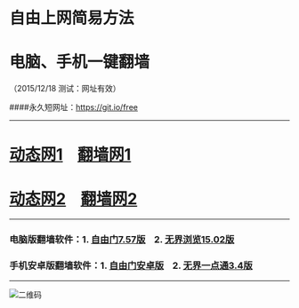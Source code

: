 # 自由上网简易方法
# 电脑、手机一键翻墙
（2015/12/18 测试：网址有效）

####永久短网址：https://git.io/free

***

# <a href="http://dt3.pwnz.org/1218" target="_blank">动态网1</a>&nbsp;&nbsp;&nbsp;&nbsp;<a href="http://fq01.itarea.org" target="_blank">翻墙网1</a>

# <a href="http://dt3.blinklab.com/1218" target="_blank">动态网2</a>&nbsp;&nbsp;&nbsp;&nbsp;<a href="http://fq02.solfa.org" target="_blank">翻墙网2</a>

***

### 电脑版翻墙软件：1. <a href="https://git.io/fgp" target="_blank">自由门7.57版</a>&nbsp;&nbsp;&nbsp;&nbsp;2. <a href="https://git.io/HNvvvQ" target="_blank">无界浏览15.02版</a>

### 手机安卓版翻墙软件：1. <a href="https://git.io/fgma" target="_blank">自由门安卓版</a>&nbsp;&nbsp;&nbsp;&nbsp;2. <a href="https://git.io/2S1IBQ" target="_blank">无界一点通3.4版</a>

***

![二维码](http://fq02.solfa.org/pic/yjfq0.png)
